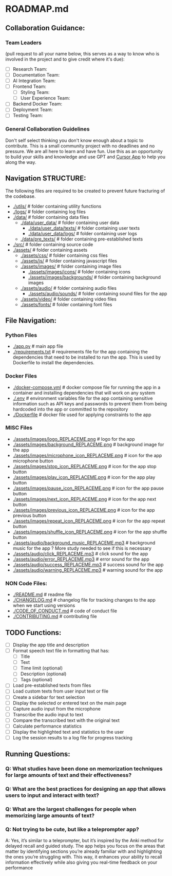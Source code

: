# ROADMAP.md
## Collaboration Guidance:

### Team Leaders 
(pull request to all your name below, this serves as a way to know who is involved in the project and to give credit where it's due):
- [ ] Research Team: 
- [ ] Documentation Team: 
- [ ] AI Integration Team: 
- [ ] Frontend Team: 
  - [ ] Styling Team:
  - [ ] User Experience Team:
- [ ] Backend Docker Team:
- [ ] Deployment Team: 
- [ ] Testing Team: 

### General Collaboration Guidelines

Don't self select thinking you don't know enough about a topic to contribute. This is a small community project with no deadlines and no pressure. We are all here to learn and have fun. Use this as an opportunity to build your skills and knowledge and use GPT and [Cursor App](https://cursor.com/) to help you along the way.

## Navigation STRUCTURE:
The following files are required to be created to prevent future fracturing of the codebase. 

- [./utils/](./utils/) # folder containing utility functions
- [./logs/](./logs/) # folder containing log files
- [./data/](./data/) # folder containing data files
  - [./data/user_data/](./data/user_data/) # folder containing user data
    - [./data/user_data/texts/](./data/user_data/texts/) # folder containing user texts
    - [./data/user_data/logs/](./data/user_data/logs/) # folder containing user logs
  - [./data/pre_texts/](./data/pre_texts/) # folder containing pre-established texts
- [./src/](./src/) # folder containing source code
- [./assets/](./assets/) # folder containing assets
  - [./assets/css/](./assets/css/) # folder containing css files
  - [./assets/js/](./assets/js/) # folder containing javascript files
  - [./assets/images/](./assets/images/) # folder containing image files
    - [./assets/images/icons/](./assets/images/icons/) # folder containing icons
    - [./assets/images/backgrounds/](./assets/images/backgrounds/) # folder containing background images
  - [./assets/audio/](./assets/audio/) # folder containing audio files
    - [./assets/audio/sounds/](./assets/audio/sounds/) # folder containing sound files for the app
  - [./assets/video/](./assets/video/) # folder containing video files
  - [./assets/fonts/](./assets/fonts/) # folder containing font files

## File Navigation:
### Python Files
- [./app.py](./app.py) # main app file
- [./requirements.txt](./requirements.txt) # requirements file for the app containing the dependencies that need to be installed to run the app. This is used by Dockerfile to install the dependencies.

### Docker Files
- [./docker-compose.yml](./docker-compose.yml) # docker compose file for running the app in a container and installing dependencies that will work on any system
- [./.env](./.env) # environment variables file for the app containing sensitive information such as API keys and passwords to prevent them from being hardcoded into the app or committed to the repository
- [./Dockerfile](./Dockerfile) # docker file used for applying constraints to the app 

### MISC Files
- [./assets/images/logo_REPLACEME.png](./assets/images/logo_REPLACEME.png) # logo for the app
- [./assets/images/background_REPLACEME.png](./assets/images/background_REPLACEME.png) # background image for the app
- [./assets/images/microphone_icon_REPLACEME.png](./assets/images/microphone_icon_REPLACEME.png) # icon for the app microphone button
- [./assets/images/stop_icon_REPLACEME.png](./assets/images/stop_icon_REPLACEME.png) # icon for the app stop button
- [./assets/images/play_icon_REPLACEME.png](./assets/images/play_icon_REPLACEME.png) # icon for the app play button
- [./assets/images/pause_icon_REPLACEME.png](./assets/images/pause_icon_REPLACEME.png) # icon for the app pause button
- [./assets/images/next_icon_REPLACEME.png](./assets/images/next_icon_REPLACEME.png) # icon for the app next button
- [./assets/images/previous_icon_REPLACEME.png](./assets/images/previous_icon_REPLACEME.png) # icon for the app previous button
- [./assets/images/repeat_icon_REPLACEME.png](./assets/images/repeat_icon_REPLACEME.png) # icon for the app repeat button
- [./assets/images/shuffle_icon_REPLACEME.png](./assets/images/shuffle_icon_REPLACEME.png) # icon for the app shuffle button
- [./assets/audio/background_music_REPLACEME.mp3](./assets/audio/background_music_REPLACEME.mp3) # background music for the app ? More study needed to see if this is necessary
- [./assets/audio/click_REPLACEME.mp3](./assets/audio/click_REPLACEME.mp3) # click sound for the app
- [./assets/audio/error_REPLACEME.mp3](./assets/audio/error_REPLACEME.mp3) # error sound for the app
- [./assets/audio/success_REPLACEME.mp3](./assets/audio/success_REPLACEME.mp3) # success sound for the app
- [./assets/audio/warning_REPLACEME.mp3](./assets/audio/warning_REPLACEME.mp3) # warning sound for the app

### NON Code Files:
- [./README.md](./README.md) # readme file
- [./CHANGELOG.md](./CHANGELOG.md) # changelog file for tracking changes to the app when we start using versions
- [./CODE_OF_CONDUCT.md](./CODE_OF_CONDUCT.md) # code of conduct file
- [./CONTRIBUTING.md](./CONTRIBUTING.md) # contributing file

## TODO Functions:
- [ ] Display the app title and description
- [ ] Format speech text file in formatting that has:
    - [ ] Title
    - [ ] Text
    - [ ] Time limit (optional)
    - [ ] Description (optional)
    - [ ] Tags (optional)
- [ ] Load pre-established texts from files
- [ ] Load custom texts from user input text or file
- [ ] Create a sidebar for text selection
- [ ] Display the selected or entered text on the main page
- [ ] Capture audio input from the microphone
- [ ] Transcribe the audio input to text
- [ ] Compare the transcribed text with the original text
- [ ] Calculate performance statistics
- [ ] Display the highlighted text and statistics to the user
- [ ] Log the session results to a log file for progress tracking

## Running Questions:
### Q: What studies have been done on memorization techniques for large amounts of text and their effectiveness?
### Q: What are the best practices for designing an app that allows users to input and interact with text?
### Q: What are the largest challenges for people when memorizing large amounts of text?
### Q: Not trying to be cute, but like a teleprompter app?
A: Yes, it’s similar to a teleprompter, but it’s inspired by the Anki method for delayed recall and guided study. The app helps you focus on the areas that matter by identifying sections you’re already familiar with and highlighting the ones you’re struggling with. This way, it enhances your ability to recall information effectively while also giving you real-time feedback on your performance
